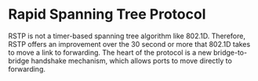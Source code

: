 # Rapid Spanning Tree Protocol

RSTP is not a timer-based spanning tree algorithm like 802.1D. Therefore, RSTP offers an improvement over the 30 second or more that 802.1D takes to move a link to forwarding. The heart of the protocol is a new bridge-to-bridge handshake mechanism, which allows ports to move directly to forwarding.
